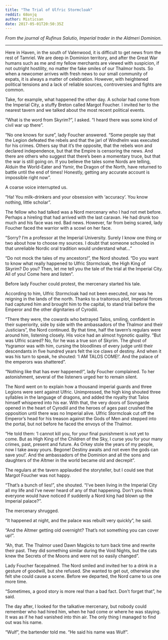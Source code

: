 ```yaml
---
title: "The Trial of Ulfric Stormcloak"
reddit: 68onjq
author: Misticsan
date: 2017-05-01T20:50:35Z
---
```


*From the journal of Rufinus Salutio, Imperial trader in the Aldmeri Dominion.*
****
Here in Haven, in the south of Valenwood, it is difficult to get news from the rest of Tamriel. We are  deep in Dominion territory, and after the Great War humans such as me and my fellow merchants are viewed with suspicion, if not outright hostility, no matter the fake smiles of our Thalmor hosts. So when a newcomer arrives with fresh news to our small community of expats, it is always a matter of celebration. However, with heightened political tensions and a lack of reliable sources, controversies and fights are common.

Take, for example, what happened the other day. A scholar had come from the Imperial City, a stuffy Breton called Margot Foucher. I invited her to the nearest tavern and we talked about the most recent political events.

“What is the word from Skyrim?”, I asked. “I heard there was some kind of civil war up there”.

“No one knows for sure”, lady Foucher answered. “Some people say that the Legion defeated the rebels and that the jarl of Windhelm was executed for his crimes. Others say that it’s the opposite, that the rebels won and declared independence, but that the Empire is censoring the news. And there are others who suggest that there’s been a momentary truce, but that the war is still going on. If you believe the tales some Nords are telling, Alduin the World-Eater and Ysmir, the Dragon of the North, have returned to battle until the end of times! Honestly, getting any accurate account is impossible right now”.

A coarse voice interrupted us.

“Ha! You milk-drinkers and your obsession with ‘accuracy’. You know nothing, little scholar”.

The fellow who had talked was a Nord mercenary who I had not met before. Perhaps a hireling that had arrived with the last caravan. He had drunk too much and his face was red. Bad news. However, far from being scared, lady Foucher faced the warrior with a scowl on her face.

“Sorry? I’m a professor at the Imperial University. Surely I know one thing or two about how to choose my sources. I doubt that someone schooled in that unreliable Nordic oral tradition would understand what...”

“Do not mock the tales of my ancestors!”, the Nord shouted. “Do you want to know what really happened to Ulfric Stormcloak, the High King of Skyrim? Do you? Then, let me tell you the tale of the trial at the Imperial City. All of you! Come here and listen”.

Before lady Foucher could protest, the mercenary started his tale. 

According to him, Ulfric Stormcloak had not been executed, nor was he reigning in the lands of the north. Thanks to a traitorous plot, Imperial forces had captured him and brought him to the capital, to stand trial before the Emperor and the other dignitaries of Cyrodiil. 

“There they were, the cowards who betrayed Talos, smiling, confident in their superiority, side by side with the ambassadors of the Thalmor and their Justiciars”, the Nord continued. By that time, half the tavern’s regulars were around him, listening closely. His voice had an almost hypnotic quality. “But was Ulfric scared? No, for he was a true son of Skyrim. The ghost of Ysgramor was with him, cursing the bloodlines of every judge until their descendants in five hundred years felt the ice claws of destiny. And when it was his turn to speak, he shouted: ‘I AM TALOS COME!’. And the palace of the emperors was shattered”.

“Nothing like that has ever happened!”, lady Foucher complained. To her astonishment, several of the listeners urged her to remain silent.

The Nord went on to explain how a thousand imperial guards and three Legions were sent against Ulfric. Unimpressed, the high king shouted three syllables in the language of dragons, and added the royalty that Talos himself whispered into his ear. With that, the very doors of Sovngarde opened in the heart of Cyrodiil and the heroes of ages past crushed the opposition until there was no Imperial alive. Ulfric Stormcloak cut off the Emperor’s head for his treason against the Gods of Men and stepped into the portal, but not before he faced the envoys of the Thalmor.

“He told them: ‘I cannot kill you, for your final punishment is not yet to come. But as High King of the Children of the Sky, I curse you for your many crimes, past, present and future. As Orkey stole the years of my people, now I take away yours. Begone! Destiny awaits and not even the gods can save you!’. And the ambassadors of the Dominion and all the sons and daughters of the Altmer in the world became old and decrepit”.

The regulars at the tavern applauded the storyteller, but I could see that Margot Foucher was not happy.

“That’s a bunch of lies!”, she shouted. “I’ve been living in the Imperial City all my life and I’ve never heard of any of that happening. Don’t you think everyone would have noticed if suddenly a Nord king had blown up the Imperial palace?”.

The mercenary shrugged.

“It happened at night, and the palace was rebuilt very quickly”, he said.

“And the Altmer getting old overnight? That’s not something you can cover up!”.

“Ah, that. The Thalmor used Dawn Magicks to turn back time and rewrite their past. They did something similar during the Void Nights, but the cats knew the Secrets of the Moons and were not so easily changed”.

Lady Foucher facepalmed. The Nord smiled and invited her to a drink in a gesture of goodwill, but she refused. She wanted to get out, otherwise she felt she could cause a scene. Before we departed, the Nord came to us one more time.

“Sometimes, a good story is more real than a bad fact. Don't forget that”, he said.

The day after, I looked for the talkative mercenary, but nobody could remember who had hired him, when he had come or where he was staying. It was as if he had vanished into thin air. The only thing I managed to find out was his name.

“Wulf”, the bartender told me. “He said his name was Wulf”.
